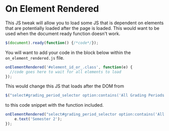 # On Element Rendered

This JS tweak will allow you to load some JS that is dependent on elements that are potentially loaded after the page is loaded. This would want to be used when the document ready function doesn't work.
```javascript
$(document).ready(function() {/*code*/});
```

You will want to add your code in the block below within the `on_element_rendered.js` file.
```javascript
onElementRendered('#element_id_or_.class', function(e) {
  //code goes here to wait for all elements to load
});
```
This would change this JS that loads after the DOM from
```javascript
$("select#grading_period_selector option:contains('All Grading Periods')").text('Semester 2');
```
to this code snippet with the function included.
```javascript
onElementRendered("select#grading_period_selector option:contains('All Grading Periods')", function(e) {
	e.text('Semester 2');
});
```
